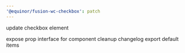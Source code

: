 ```yaml
---
'@equinor/fusion-wc-checkbox': patch
---
```


update checkbox element

expose prop interface for component
cleanup changelog
export default items

